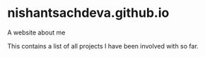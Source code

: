 # nishantsachdeva.github.io
A website about me

This contains a list of all projects I have been involved with so far.
